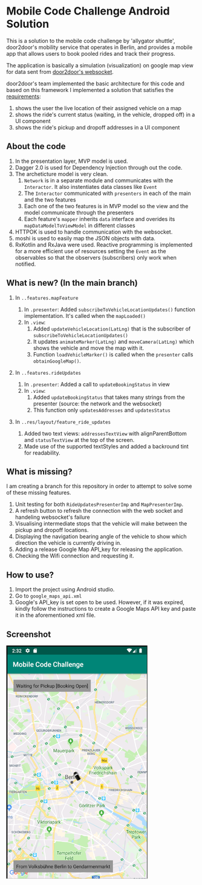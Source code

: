 # Mobile Code Challenge Android Solution

This is a solution to the mobile code challenge by 'allygator shuttle', door2door's mobility service that operates in Berlin, and provides a mobile app that allows users to 
book pooled rides and track their progress.

The application is basically a simulation (visualization) on google map view for data sent from [door2door's websocket](https://d2d-frontend-code-challenge.herokuapp.com/docs).

door2door's team implemented the basic architecture for this code and based on this framework I implemented a solution that satisfies 
the [requirements](https://github.com/door2door-io/d2d-code-challenges/tree/master/mobile):
 
1. shows the user the live location of their assigned vehicle on a map
2. shows the ride's current status (waiting, in the vehicle, dropped off) in a UI component
3. shows the ride's pickup and dropoff addresses in a UI component

## About the code
1. In the presentation layer, MVP model is used. 
2. Dagger 2.0 is used for Dependency Injection through out the code. 
3. The archeticture model is very clean. 
	1. `Network` is in a separate module and communicates with the `Interactor`. It also instentiates data classes like `Event`
	2. The `Interactor` communicated with `presenters` in each of the main and the two features
	3. Each one of the two features is in MVP model so the view and the model communicate through the presenters
	4. Each feature's `mapper` inherits `data` interface and overides its `mapDataModelToViewModel` in different classes
4. HTTPOK is used to handle communication with the websocket.
5. moshi is used to easily map the JSON objects with data.
6. RxKotlin and RxJava were used. Reactive programming is implemented for a more efficient use of resources setting the `Event` as the observables so that the observers (subscribers) only work when notified. 

## What is new? (In the main branch)

1. In `..features.mapFeature`
	1. In `.presenter`: 
		Added `subscribeToVehicleLocationUpdates()` function implementation. It's called when the `mapLoaded()`
	2. In `.view`: 
		1. Added `updateVehicleLocation(LatLng)` that is the subscriber of `subscribeToVehicleLocationUpdates()`
		2. It updates `animateMarker(LatLng)` and `moveCamera(LatLng)` which shows the vehicle and move the map with it.
		3. Function `loadVehicleMarker()` is called when the `presenter` calls `obtainGoogleMap()`.

2. In `..features.rideUpdates`
	1. In `.presenter`: 
		Added a call to `updateBookingStatus` in view
	2. In `.view`: 
		1. Added `updateBookingStatus` that takes many strings from the presenter (source: the network and the websocket)
		2. This function only `updatesAddresses` and `updatesStatus`

3. In `..res/layout/feature_ride_updates`
	1. Added two text views: `addressesTextView` with alignParentBottom and `statusTextView` at the top of the screen.
	2. Made use of the supported textStyles and added a backround tint for readability.

## What is missing?
I am creating a branch for this repository in order to attempt to solve some of these missing features.
1. Unit testing for both  `RideUpdatesPresenterImp` and `MapPresenterImp`.
2. A refresh button to refresh the connection with the web socket and handeling websocket's failure
3. Visualising intermediate stops that the vehicle will make between the pickup and dropoff locations. 
4. Displaying the navigation bearing angle of the vehicle to show which direction the vehicle is currently driving in.
5. Adding a release Google Map API_key for releasing the application.
6. Checking the Wifi connection and requesting it.


## How to use?
1. Import the project using Android studio. 
2. Go to `google_maps_api.xml` 
3. Google's API_key is set open to be used. However, if it was expired, kindly follow the instructions to create a Google Maps API key and paste it in the aforementioned xml file.

## Screenshot
![](https://raw.githubusercontent.com/MichaelKMalak/mobile-code-challenge-solution-android/master/img/Snapshot.PNG)
